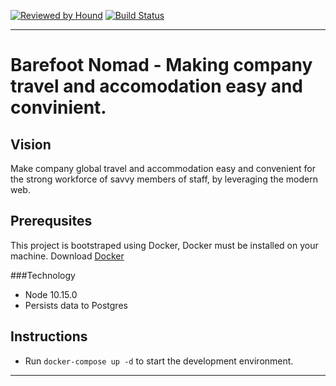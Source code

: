 [![Reviewed by Hound](https://img.shields.io/badge/ESLint%20Reviewed%20by%20-HoundCI-d16ef5)](https://houndci.com)
[![Build Status](https://travis-ci.com/andela/jubilee-backend.svg?branch=develop)](https://travis-ci.com/andela/jubilee-backend)
___

Barefoot Nomad - Making company travel and accomodation easy and convinient.
=======

## Vision
Make company global travel and accommodation easy and convenient for the strong workforce of savvy members of staff, by leveraging the modern web.

## Prerequsites

This project is bootstraped using Docker, Docker must be installed on your machine. Download [Docker](https://docs.docker.com/docker-for-windows/install/)

###Technology
- Node 10.15.0
- Persists data to Postgres

## Instructions

- Run `docker-compose up -d` to start the development environment.

---
